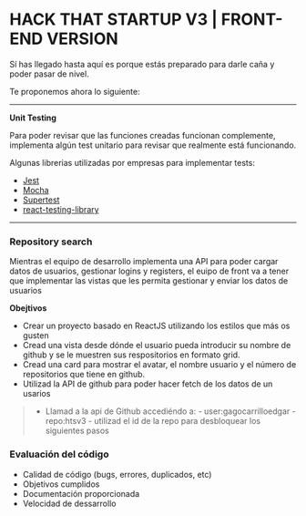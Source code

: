# HACK THAT STARTUP V3 | FRONT-END VERSION

Sí has llegado hasta aquí es porque estás preparado para darle caña y poder pasar de nivel.

Te proponemos ahora lo siguiente:

---

**Unit Testing**

Para poder revisar que las funciones creadas funcionan complemente, implementa algún test unitario para revisar que realmente está funcionando.

Algunas librerias utilizadas por empresas para implementar tests:

- [Jest](https://github.com/facebook/jest)
- [Mocha](https://github.com/mochajs/mocha)
- [Supertest]()
- [react-testing-library]()

---

### Repository search


Mientras el equipo de desarrollo implementa una API para poder cargar datos de usuarios, gestionar logins y registers, el euipo de front va a tener que implementar las vistas que les permita gestionar y enviar los datos de usuarios

**Obejtivos**

- Crear un proyecto basado en ReactJS utilizando los estilos que más os gusten 
- Cread una vista desde dónde el usuario pueda introducir su nombre de github y se le muestren sus respositorios en formato grid.
- Cread una card para mostrar el avatar, el nombre usuario y el número de repositorios que tiene en github.
- Utilizad la API de github para poder hacer fetch de los datos de un usarios 

> - Llamad a la api de Github accediéndo a:
    - user:gagocarrilloedgar
    - repo:htsv3
    - utilizad el id de la repo para desbloquear los siguientes pasos


### Evaluación del código


- Calidad de código (bugs, errores, duplicados, etc)
- Objetivos cumplidos
- Documentación proporcionada
- Velocidad de dessarrollo